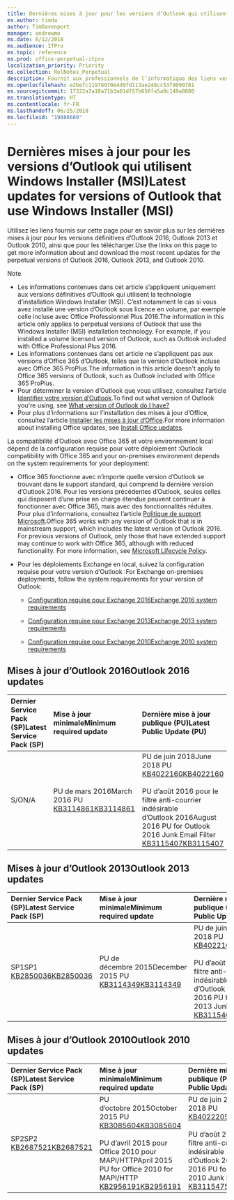 ```yaml
---
title: Dernières mises à jour pour les versions d’Outlook qui utilisent Windows Installer (MSI)
ms.author: timda
author: TimDavenport
manager: andrewmo
ms.date: 6/12/2018
ms.audience: ITPro
ms.topic: reference
ms.prod: office-perpetual-itpro
localization_priority: Priority
ms.collection: RelNotes_Perpetual
description: Fournit aux professionnels de l’informatique des liens vers les dernières informations sur les mises à jour pour les versions définitives d’Outlook 2016, Outlook 2013 et Outlook 2010
ms.openlocfilehash: e2befc11978970e4d9fd113ae248cc53f9090781
ms.sourcegitcommit: 17322a7a18a71b3a61df57b656fa5a0c149a8880
ms.translationtype: HT
ms.contentlocale: fr-FR
ms.lasthandoff: 06/25/2018
ms.locfileid: "19886680"
---
```

# <a name="latest-updates-for-versions-of-outlook-that-use-windows-installer-msi"></a><span data-ttu-id="9a4fd-103">Dernières mises à jour pour les versions d’Outlook qui utilisent Windows Installer (MSI)</span><span class="sxs-lookup"><span data-stu-id="9a4fd-103">Latest updates for versions of Outlook that use Windows Installer (MSI)</span></span>

<span data-ttu-id="9a4fd-104">Utilisez les liens fournis sur cette page pour en savoir plus sur les dernières mises à jour pour les versions définitives d’Outlook 2016, Outlook 2013 et Outlook 2010, ainsi que pour les télécharger.</span><span class="sxs-lookup"><span data-stu-id="9a4fd-104">Use the links on this page to get more information about and download the most recent updates for the perpetual versions of Outlook 2016, Outlook 2013, and Outlook 2010.</span></span>
  
> [!NOTE]
> - <span data-ttu-id="9a4fd-p101">Les informations contenues dans cet article s’appliquent uniquement aux versions définitives d’Outlook qui utilisent la technologie d’installation Windows Installer (MSI). C’est notamment le cas si vous avez installé une version d’Outlook sous licence en volume, par exemple celle incluse avec Office Professionnel Plus 2016.</span><span class="sxs-lookup"><span data-stu-id="9a4fd-p101">The information in this article only applies to perpetual versions of Outlook that use the Windows Installer (MSI) installation technology. For example, if you installed a volume licensed version of Outlook, such as Outlook included with Office Professional Plus 2016.</span></span>
> - <span data-ttu-id="9a4fd-107">Les informations contenues dans cet article ne s’appliquent pas aux versions d’Office 365 d’Outlook, telles que la version d’Outlook incluse avec Office 365 ProPlus.</span><span class="sxs-lookup"><span data-stu-id="9a4fd-107">The information in this article doesn't apply to Office 365 versions of Outlook, such as Outlook included with Office 365 ProPlus.</span></span>
> - <span data-ttu-id="9a4fd-108">Pour déterminer la version d’Outlook que vous utilisez, consultez l’article [Identifier votre version d’Outlook](https://support.office.com/article/b3a9568c-edb5-42b9-9825-d48d82b2257c).</span><span class="sxs-lookup"><span data-stu-id="9a4fd-108">To find out what version of Outlook you're using, see [What version of Outlook do I have?](https://support.office.com/article/b3a9568c-edb5-42b9-9825-d48d82b2257c)</span></span>
> - <span data-ttu-id="9a4fd-109">Pour plus d’informations sur l’installation des mises à jour d’Office, consultez l’article [Installer les mises à jour d’Office](https://support.office.com/article/2ab296f3-7f03-43a2-8e50-46de917611c5).</span><span class="sxs-lookup"><span data-stu-id="9a4fd-109">For more information about installing Office updates, see [Install Office updates](https://support.office.com/article/2ab296f3-7f03-43a2-8e50-46de917611c5).</span></span> 
  
<span data-ttu-id="9a4fd-110">La compatibilité d’Outlook avec Office 365 et votre environnement local dépend de la configuration requise pour votre déploiement :</span><span class="sxs-lookup"><span data-stu-id="9a4fd-110">Outlook compatibility with Office 365 and your on-premises environment depends on the system requirements for your deployment:</span></span>
  
- <span data-ttu-id="9a4fd-p102">Office 365 fonctionne avec n’importe quelle version d’Outlook se trouvant dans le support standard, qui comprend la dernière version d’Outlook 2016. Pour les versions précédentes d’Outlook, seules celles qui disposent d’une prise en charge étendue peuvent continuer à fonctionner avec Office 365, mais avec des fonctionnalités réduites. Pour plus d’informations, consultez l’article [Politique de support Microsoft](https://support.microsoft.com/lifecycle).</span><span class="sxs-lookup"><span data-stu-id="9a4fd-p102">Office 365 works with any version of Outlook that is in mainstream support, which includes the latest version of Outlook 2016. For previous versions of Outlook, only those that have extended support may continue to work with Office 365, although with reduced functionality. For more information, see [Microsoft Lifecycle Policy](https://support.microsoft.com/lifecycle).</span></span>
    
- <span data-ttu-id="9a4fd-114">Pour les déploiements Exchange en local, suivez la configuration requise pour votre version d’Outlook :</span><span class="sxs-lookup"><span data-stu-id="9a4fd-114">For Exchange on-premises deployments, follow the system requirements for your version of Outlook:</span></span>
    
  - [<span data-ttu-id="9a4fd-115">Configuration requise pour Exchange 2016</span><span class="sxs-lookup"><span data-stu-id="9a4fd-115">Exchange 2016 system requirements</span></span>](https://technet.microsoft.com/fr-FR/library/aa996719.aspx)
    
  - [<span data-ttu-id="9a4fd-116">Configuration requise pour Exchange 2013</span><span class="sxs-lookup"><span data-stu-id="9a4fd-116">Exchange 2013 system requirements</span></span>](https://technet.microsoft.com/fr-FR/library/aa996719%28v=exchg.150%29.aspx)
    
  - [<span data-ttu-id="9a4fd-117">Configuration requise pour Exchange 2010</span><span class="sxs-lookup"><span data-stu-id="9a4fd-117">Exchange 2010 system requirements</span></span>](https://technet.microsoft.com/fr-FR/library/aa996719%28v=exchg.141%29.aspx)

   
## <a name="outlook-2016-updates"></a><span data-ttu-id="9a4fd-118">Mises à jour d’Outlook 2016</span><span class="sxs-lookup"><span data-stu-id="9a4fd-118">Outlook 2016 updates</span></span>

|<span data-ttu-id="9a4fd-119">**Dernier Service Pack (SP)**</span><span class="sxs-lookup"><span data-stu-id="9a4fd-119">**Latest Service Pack (SP)**</span></span>|<span data-ttu-id="9a4fd-120">**Mise à jour minimale**</span><span class="sxs-lookup"><span data-stu-id="9a4fd-120">**Minimum required update**</span></span>|<span data-ttu-id="9a4fd-121">**Dernière mise à jour publique (PU)**</span><span class="sxs-lookup"><span data-stu-id="9a4fd-121">**Latest Public Update (PU)**</span></span>|
|:-----|:-----|:-----|
|<span data-ttu-id="9a4fd-122">S/O</span><span class="sxs-lookup"><span data-stu-id="9a4fd-122">N/A</span></span>  <br/> |<span data-ttu-id="9a4fd-123">PU de mars 2016</span><span class="sxs-lookup"><span data-stu-id="9a4fd-123">March 2016 PU</span></span> <br/>[<span data-ttu-id="9a4fd-124">KB3114861</span><span class="sxs-lookup"><span data-stu-id="9a4fd-124">KB3114861</span></span>](https://support.microsoft.com/help/3114861) <br/> |<span data-ttu-id="9a4fd-125">PU de juin 2018</span><span class="sxs-lookup"><span data-stu-id="9a4fd-125">June 2018 PU</span></span> <br/>[<span data-ttu-id="9a4fd-126">KB4022160</span><span class="sxs-lookup"><span data-stu-id="9a4fd-126">KB4022160</span></span>](https://support.microsoft.com/fr-FR/help/4022160) <br/><br/> <span data-ttu-id="9a4fd-127">PU d’août 2016 pour le filtre anti-courrier indésirable d’Outlook 2016</span><span class="sxs-lookup"><span data-stu-id="9a4fd-127">August 2016 PU for Outlook 2016 Junk Email Filter</span></span>  <br/>[<span data-ttu-id="9a4fd-128">KB3115407</span><span class="sxs-lookup"><span data-stu-id="9a4fd-128">KB3115407</span></span>](https://support.microsoft.com/help/3115407) <br/> |
   
## <a name="outlook-2013-updates"></a><span data-ttu-id="9a4fd-129">Mises à jour d’Outlook 2013</span><span class="sxs-lookup"><span data-stu-id="9a4fd-129">Outlook 2013 updates</span></span>

|<span data-ttu-id="9a4fd-130">**Dernier Service Pack (SP)**</span><span class="sxs-lookup"><span data-stu-id="9a4fd-130">**Latest Service Pack (SP)**</span></span>|<span data-ttu-id="9a4fd-131">**Mise à jour minimale**</span><span class="sxs-lookup"><span data-stu-id="9a4fd-131">**Minimum required update**</span></span>|<span data-ttu-id="9a4fd-132">**Dernière mise à jour publique (PU)**</span><span class="sxs-lookup"><span data-stu-id="9a4fd-132">**Latest Public Update (PU)**</span></span>|
|:-----|:-----|:-----|
|<span data-ttu-id="9a4fd-133">SP1</span><span class="sxs-lookup"><span data-stu-id="9a4fd-133">SP1</span></span>  <br/>[<span data-ttu-id="9a4fd-134">KB2850036</span><span class="sxs-lookup"><span data-stu-id="9a4fd-134">KB2850036</span></span>](https://go.microsoft.com/fwlink/p/?LinkId=512538) <br/> |<span data-ttu-id="9a4fd-135">PU de décembre 2015</span><span class="sxs-lookup"><span data-stu-id="9a4fd-135">December 2015 PU</span></span> <br/>[<span data-ttu-id="9a4fd-136">KB3114349</span><span class="sxs-lookup"><span data-stu-id="9a4fd-136">KB3114349</span></span>](https://support.microsoft.com/kb/3114349) <br/> |<span data-ttu-id="9a4fd-137">PU de juin 2018</span><span class="sxs-lookup"><span data-stu-id="9a4fd-137">June 2018 PU</span></span> <br/>[<span data-ttu-id="9a4fd-138">KB4022169</span><span class="sxs-lookup"><span data-stu-id="9a4fd-138">KB4022169</span></span>](https://support.microsoft.com/fr-FR/help/4022169) <br/><br/>  <span data-ttu-id="9a4fd-139">PU d’août 2016 pour le filtre anti-courrier indésirable d’Outlook 2013</span><span class="sxs-lookup"><span data-stu-id="9a4fd-139">August 2016 PU for Outlook 2013 Junk Email Filter</span></span> <br/> [<span data-ttu-id="9a4fd-140">KB3115404</span><span class="sxs-lookup"><span data-stu-id="9a4fd-140">KB3115404</span></span>](https://support.microsoft.com/kb/3115404) <br/> |
   
## <a name="outlook-2010-updates"></a><span data-ttu-id="9a4fd-141">Mises à jour d’Outlook 2010</span><span class="sxs-lookup"><span data-stu-id="9a4fd-141">Outlook 2010 updates</span></span>

|<span data-ttu-id="9a4fd-142">**Dernier Service Pack (SP)**</span><span class="sxs-lookup"><span data-stu-id="9a4fd-142">**Latest Service Pack (SP)**</span></span>|<span data-ttu-id="9a4fd-143">**Mise à jour minimale**</span><span class="sxs-lookup"><span data-stu-id="9a4fd-143">**Minimum required update**</span></span>|<span data-ttu-id="9a4fd-144">**Dernière mise à jour publique (PU)**</span><span class="sxs-lookup"><span data-stu-id="9a4fd-144">**Latest Public Update (PU)**</span></span>|
|:-----|:-----|:-----|
|<span data-ttu-id="9a4fd-145">SP2</span><span class="sxs-lookup"><span data-stu-id="9a4fd-145">SP2</span></span> <br/>[<span data-ttu-id="9a4fd-146">KB2687521</span><span class="sxs-lookup"><span data-stu-id="9a4fd-146">KB2687521</span></span>](https://go.microsoft.com/fwlink/p/?LinkId=512542) <br/> |<span data-ttu-id="9a4fd-147">PU d’octobre 2015</span><span class="sxs-lookup"><span data-stu-id="9a4fd-147">October 2015 PU</span></span> <br/> [<span data-ttu-id="9a4fd-148">KB3085604</span><span class="sxs-lookup"><span data-stu-id="9a4fd-148">KB3085604</span></span>](https://support.microsoft.com/kb/3085604) <br/><br/>  <span data-ttu-id="9a4fd-149">PU d’avril 2015 pour Office 2010 pour MAPI/HTTP</span><span class="sxs-lookup"><span data-stu-id="9a4fd-149">April 2015 PU for Office 2010 for MAPI/HTTP</span></span> <br/> [<span data-ttu-id="9a4fd-150">KB2956191</span><span class="sxs-lookup"><span data-stu-id="9a4fd-150">KB2956191</span></span>](https://support.microsoft.com/fr-FR/help/2956191/april-14-2015-update-for-office-2010-kb2956191) <br/> |<span data-ttu-id="9a4fd-151">PU de juin 2018</span><span class="sxs-lookup"><span data-stu-id="9a4fd-151">June 2018 PU</span></span> <br/>[<span data-ttu-id="9a4fd-152">KB4022205</span><span class="sxs-lookup"><span data-stu-id="9a4fd-152">KB4022205</span></span>](https://support.microsoft.com/fr-FR/help/4022205) <br/><br/>  <span data-ttu-id="9a4fd-153">PU d’août 2016 pour le filtre anti-courrier indésirable d’Outlook 2010</span><span class="sxs-lookup"><span data-stu-id="9a4fd-153">August 2016 PU for Outlook 2010 Junk Email Filter</span></span> <br/> [<span data-ttu-id="9a4fd-154">KB3115475</span><span class="sxs-lookup"><span data-stu-id="9a4fd-154">KB3115475</span></span>](https://support.microsoft.com/kb/3115475) <br/> |
   

